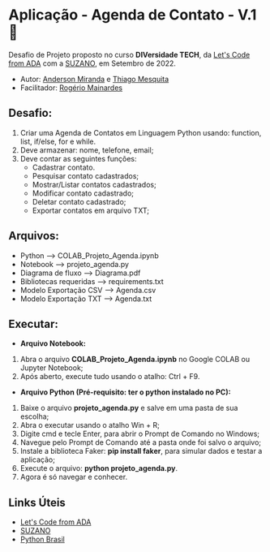 # **Aplicação - Agenda de Contato - V.1** 🚀

Desafio de Projeto proposto no curso **DIVersidade TECH**, da [Let's Code from ADA](https://www.letscode.com.br/) com a [SUZANO](https://www.suzano.com.br/), em Setembro de 2022.

- Autor: [Anderson Miranda](https://github.com/aluipio) e [Thiago Mesquita]()
- Facilitador: [Rogério Mainardes]()


## **Desafio:**

1. Criar uma Agenda de Contatos em Linguagem Python usando: function, list, if/else, for e while.
2. Deve armazenar: nome, telefone, email;
3. Deve contar as seguintes funções:
	- Cadastrar contato.
	- Pesquisar contato cadastrados;
	- Mostrar/Listar contatos cadastrados;
	- Modificar contato cadastrado;
	- Deletar contato cadastrado;
	- Exportar contatos em arquivo TXT;


## **Arquivos:**

- Python 					--> COLAB_Projeto_Agenda.ipynb
- Notebook 					--> projeto_agenda.py
- Diagrama de fluxo 		--> Diagrama.pdf
- Bibliotecas requeridas 	--> requirements.txt
- Modelo Exportação CSV 	--> Agenda.csv 
- Modelo Exportação TXT 	--> Agenda.txt 


## **Executar:**

* **Arquivo Notebook:**
1. Abra o arquivo **COLAB_Projeto_Agenda.ipynb** no Google COLAB ou Jupyter Notebook;
2. Após aberto, execute tudo usando o atalho: Ctrl + F9.

* **Arquivo Python (Pré-requisito: ter o python instalado no PC):**
1. Baixe o arquivo **projeto_agenda.py** e salve em uma pasta de sua escolha;
2. Abra o executar usando o atalho Win + R;
3. Digite cmd e tecle Enter, para abrir o Prompt de Comando no Windows;
4. Navegue pelo Prompt de Comando até a pasta onde foi salvo o arquivo;
5. Instale a biblioteca Faker: **pip install faker**, para simular dados e testar a aplicação;
6. Execute o arquivo: **python projeto_agenda.py**.
7. Agora é só navegar e conhecer.


## **Links Úteis**

- [Let's Code from ADA](https://www.letscode.com.br/)
- [SUZANO](https://www.suzano.com.br/)
- [Python Brasil](https://python.org.br/)